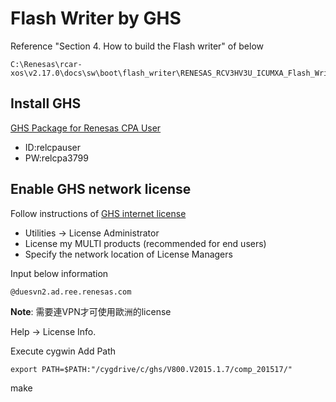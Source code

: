 Flash Writer by GHS
===================

Reference "Section 4. How to build the Flash writer" of below

    C:\Renesas\rcar-xos\v2.17.0\docs\sw\boot\flash_writer\RENESAS_RCV3HV3U_ICUMXA_Flash_Writer_Application_Note_v1.17a.pdf

Install GHS 
----------------------------------------
[GHS Package for Renesas CPA User](http://www.adac.co.jp/support/ind/relcpa/index.html)

* ID:relcpauser
* PW:relcpa3799

Enable GHS network license
----------------------------------------
Follow instructions of [GHS internet license](https://jira-gasg.renesas.eu/confluence/pages/viewpage.action?spaceKey=TPS&title=Integrity+Installation+Guide)

* Utilities -> License Administrator
* License my MULTI products (recommended for end users)
* Specify the network location of License Managers

Input below information  

    @duesvn2.ad.ree.renesas.com

__Note__: 需要連VPN才可使用歐洲的license

Help -> License Info.

Execute cygwin
Add Path

    export PATH=$PATH:"/cygdrive/c/ghs/V800.V2015.1.7/comp_201517/"

make







 

